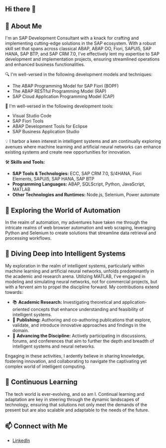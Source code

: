 ## Hi there 👋 

## 🚀 About Me
I'm an SAP Development Consultant with a knack for crafting and implementing cutting-edge solutions in the SAP ecosystem. With a robust skill set that spans across classical ABAP, ABAP OO, Fiori, SAPUI5, SAP HANA, SAP BTP, and SAP CRM 7.0, I've effectively lent my expertise to SAP development and implementation projects, ensuring streamlined operations and enhanced business functionalities.

🔍 I'm well-versed in the following development models and techniques:
- The ABAP Programming Model for SAP Fiori (BOPF)
- The ABAP RESTful Programming Model (RAP)
- SAP Cloud Application Programming Model (CAP)

 🔧 I'm well-versed in the following development tools:
- Visual Studio Code
- SAP Fiori Tools
- ABAP Development Tools for Eclipse
- SAP Business Application Studio

💡 I harbor a keen interest in intelligent systems and am continually exploring avenues where machine learning and artificial neural networks can enhance existing systems and create new opportunities for innovation.

🛠 **Skills and Tools:**
- **SAP Tools & Technologies:** ECC, SAP CRM 7.0, S/4HANA, Fiori Elements, SAPUI5, SAP HANA, SAP BTP
- **Programming Languages:** ABAP, SQLScript, Python, JavaScript, MATLAB
- **Other Technologies and Runtimes:** Node.js, Selenium, Power automate 

## 🤖 Exploring the World of Automation
In the realm of automation, my adventures have taken me through the intricate realms of web browser automation and web scraping, leveraging Python and Selenium to create solutions that streamline data retrieval and processing workflows. 

## 🧠 Diving Deep into Intelligent Systems
My exploration in the realm of intelligent systems, particularly within machine learning and artificial neural networks, unfolds predominantly in the academic and research arena. Utilizing MATLAB, I've engaged in modeling and simulating neural networks, not for commercial projects, but with a fervent aim to propel the discipline forward. My contributions extend towards:
- 📚 **Academic Research:** Investigating theoretical and application-oriented concepts that enhance understanding and feasibility of intelligent systems.
- 📘 **Publishing:** Authoring and co-authoring publications that explore, validate, and introduce innovative approaches and findings in the domain.
- 🚀 **Advancing the Discipline:** Actively participating in discussions, forums, and conferences that aim to further the depth and breadth of intelligent systems and neural networks.

Engaging in these activities, I ardently believe in sharing knowledge, fostering innovation, and collaborating to navigate the captivating yet complex world of intelligent computing.


## 🌱 Continuous Learning
The tech world is ever-evolving, and so am I. Continual learning and adaptation are key in steering through the dynamic landscapes of technology, ensuring that solutions not only meet the demands of the present but are also scalable and adaptable to the needs of the future.

## 📫 Connect with Me
- [LinkedIn](https://www.linkedin.com/in/fredrickmumali/)

